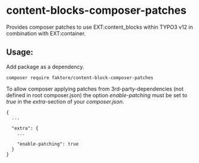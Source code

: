 # content-blocks-composer-patches
Provides composer patches to use EXT:content_blocks within
TYPO3 v12 in combination with EXT:container.

## Usage:

Add package as a dependency.
```
composer require faktore/content-block-composer-patches
```

To allow composer applying patches from 3rd-party-dependencies
(not defined in root composer.json) the option _enable-patching_
must be set to _true_ in the _extra_-section of your _composer.json_.

```
{
  ...
  
  "extra": {
    ...
    
    "enable-patching": true
  }
}
```